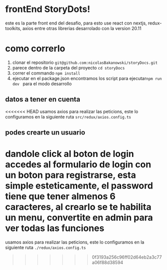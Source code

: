 # frontEnd StoryDots!

este es la parte front end del desafio, para esto use react con nextjs, redux-toolkits, axios entre otras librerias
desarrolado con la version 20.11

# como correrlo

1.  clonar el repositorio `git@github.com:nicolasBakanowski/storyDocs.git`
2.  parece dentro de la carpeta del proyecto `cd storyDocs`
3.  correr el commando `npm install`
4.  ejecutar en el package.json encontramos los script para ejecutar`npm run dev ` para el modo desarrollo

## datos a tener en cuenta

<<<<<<< HEAD
usamos axios para realizar las peticions, este lo configuramos en la siguiente ruta `src/redux/axios.config.ts`

## podes crearte un usuario

dandole click al boton de login accedes al formulario de login con un boton para registrarse, esta simple esteticamente, el password tiene que tener almenos 6 caracteres, al crearlo se te habilita un menu, convertite en admin para ver todas las funciones
=======
usamos axios para realizar las peticions, este lo configuramos en la siguiente ruta `./redux/axios.config.ts`
>>>>>>> 0f3193a256c96ff02d64eb2a3c77a06f88d38594
